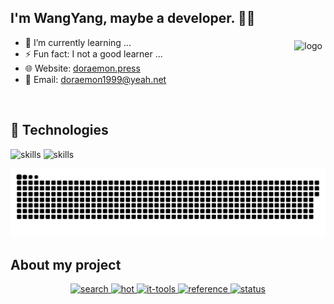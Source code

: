 ## I'm WangYang, maybe a developer. 👨‍💻

<picture>
  <source media="(prefers-color-scheme: dark)" srcset="https://github-readme-stats.vercel.app/api/top-langs/?username=Code-wy&hide_border=true&layout=compact&theme=radical">
  <source media="(prefers-color-scheme: light)" srcset="https://github-readme-stats.vercel.app/api/top-langs/?username=Code-wy&hide_border=true&layout=compact">
  <img src="https://github-readme-stats.vercel.app/api/top-langs/?username=Code-wy&hide_border=true&layout=compact" alt="logo" height="160" align="right" style="margin: 5px; margin-bottom: 20px;" />
</picture>

- 🌱 I’m currently learning ...  
- ⚡ Fun fact: I not a good learner ... 
- 🌐 Website: <a href="https://www.doraemon.press/">doraemon.press</a>
- 📧 Email: <a href="mailto:doraemon1999@yeah.net">doraemon1999@yeah.net</a>
<br/>  

## 🔧 Technologies

![skills](https://skillicons.dev/icons?i=htmx,ts,js,html,css,tailwind,py,mongodb,md,vue,react,nuxtjs,nextjs,nestjs,vite,webpack,nodejs,java,spring,go,redis,docker,kubernetes,nginx,jenkins,git,github,githubactions,gitlab,vscode,idea,cloudflare,workers,vercel,linux&theme=light)
![skills](https://skillicons.dev/icons?i=htmx,ts,js,html,css,tailwind,py,mongodb,md,vue,react,nuxtjs,nextjs,nestjs,vite,webpack,nodejs,java,spring,go,redis,docker,kubernetes,nginx,jenkins,git,github,githubactions,gitlab,vscode,idea,cloudflare,workers,vercel,linux&theme=dark)
<br/>

<picture>
  <source media="(prefers-color-scheme: dark)" srcset="https://raw.githubusercontent.com/Code-wy/Code-wy/output/github-contribution-grid-snake-dark.svg">
  <source media="(prefers-color-scheme: light)" srcset="https://raw.githubusercontent.com/Code-wy/Code-wy/output/github-contribution-grid-snake.svg">
  <img alt="github contribution grid snake animation" src="https://raw.githubusercontent.com/Code-wy/Code-wy/output/github-contribution-grid-snake.svg">
</picture>

## About my project  
<div align="center">
<a href="https://search.doraemon.press" target="_blank">
<img src=https://img.shields.io/badge/起_始_页-%2324292e.svg?&style=for-the-badge&logo=SearXNG&logoColor=white alt=search style="margin-bottom: 5px;" />
</a>
<a href="https://hot.doraemon.press" target="_blank">
<img src=https://img.shields.io/badge/今_日_热_榜-%2300acee.svg?&style=for-the-badge&logo=fireship&logoColor=white alt=hot style="margin-bottom: 5px;" />
</a>
<a href="https://it-tools.doraemon.press" target="_blank">
<img src=https://img.shields.io/badge/工_具_箱-%231E77B5.svg?&style=for-the-badge&logo=semanticweb&logoColor=white alt=it-tools style="margin-bottom: 5px;" />
</a>
<a href="https://reference.doraemon.press" target="_blank">
<img src=https://img.shields.io/badge/速_查_表-%2308090A.svg?&style=for-the-badge&logo=databricks&logoColor=white alt=reference style="margin-bottom: 5px;" />
</a>
<a href="https://status.doraemon.press" target="_blank">
<img src=https://img.shields.io/badge/站_点_监_控-%232E87FB.svg?&style=for-the-badge&logo=airplayvideo&logoColor=white alt=status style="margin-bottom: 5px;" />
</a>
</div>  
